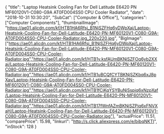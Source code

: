 {
	"title": "Laptop Heatsink Cooling Fan for Dell Latitude E6420 PN MF60120V1-C080-G9A AT0FD004SS0 CPU Cooler Radiator",
	"date": "2018-10-31 10:30:20",
	"SubCat": ["Computer & Office"],
	"categories": ["Computer Components"],
	"thumbnailImage": "https://ae01.alicdn.com/kf/HTB1HA6Rfsj_B1NjSZFHq6yDWpXaj/Laptop-Heatsink-Cooling-Fan-for-Dell-Latitude-E6420-PN-MF60120V1-C080-G9A-AT0FD004SS0-CPU-Cooler-Radiator.jpg_220x220.jpg",
	"BigImage": ["https://ae01.alicdn.com/kf/HTB1HA6Rfsj_B1NjSZFHq6yDWpXaj/Laptop-Heatsink-Cooling-Fan-for-Dell-Latitude-E6420-PN-MF60120V1-C080-G9A-AT0FD004SS0-CPU-Cooler-Radiator.jpg","https://ae01.alicdn.com/kf/HTB1y.ksfAUmBKNjSZFOq6yb2XXai/Laptop-Heatsink-Cooling-Fan-for-Dell-Latitude-E6420-PN-MF60120V1-C080-G9A-AT0FD004SS0-CPU-Cooler-Radiator.jpg","https://ae01.alicdn.com/kf/HTB1uBCQfCYTBKNjSZKbq6xJ8pXav/Laptop-Heatsink-Cooling-Fan-for-Dell-Latitude-E6420-PN-MF60120V1-C080-G9A-AT0FD004SS0-CPU-Cooler-Radiator.jpg","https://ae01.alicdn.com/kf/HTB1fCiKqYSYBuNjSspiq6xNzpXaf/Laptop-Heatsink-Cooling-Fan-for-Dell-Latitude-E6420-PN-MF60120V1-C080-G9A-AT0FD004SS0-CPU-Cooler-Radiator.jpg","https://ae01.alicdn.com/kf/HTB17fWnfAZmBKNjSZPiq6xFNVXaH/Laptop-Heatsink-Cooling-Fan-for-Dell-Latitude-E6420-PN-MF60120V1-C080-G9A-AT0FD004SS0-CPU-Cooler-Radiator.jpg"],
	"actualPrice": 11.51,
	"comparePrice": 15.98,
	"linkurl": "http://s.click.aliexpress.com/e/bibqNKTI",
	"inStock": 128
}
